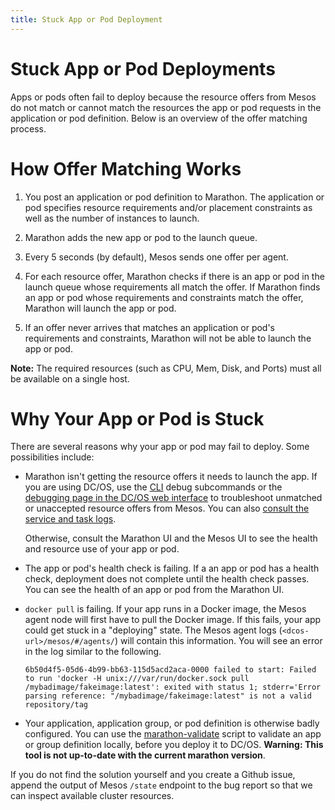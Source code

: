 ```yaml
---
title: Stuck App or Pod Deployment
---
```


# Stuck App or Pod Deployments

Apps or pods often fail to deploy because the resource offers from Mesos do not match or cannot match the resources the app or pod requests in the application or pod definition. Below is an overview of the offer matching process.

# How Offer Matching Works

1. You post an application or pod definition to Marathon. The application or pod specifies resource requirements and/or placement constraints as well as the number of instances to launch.

1. Marathon adds the new app or pod to the launch queue.

1. Every 5 seconds (by default), Mesos sends one offer per agent.

1. For each resource offer, Marathon checks if there is an app or pod in the launch queue whose requirements all match the offer. If Marathon finds an app or pod whose requirements and constraints match the offer, Marathon will launch the app or pod.

1. If an offer never arrives that matches an application or pod's requirements and constraints, Marathon will not be able to launch the app or pod.

 **Note:** The required resources (such as CPU, Mem, Disk, and Ports) must all be available on a single host.

# Why Your App or Pod is Stuck

There are several reasons why your app or pod may fail to deploy. Some possibilities include:

- Marathon isn't getting the resource offers it needs to launch the app.
  If you are using DC/OS, use the [CLI](https://docs.mesosphere.com/latest/monitoring/debugging/cli-debugging/) debug subcommands or the [debugging page in the DC/OS web interface](https://docs.mesosphere.com/latest/monitoring/debugging/gui-debugging/) to troubleshoot unmatched or unaccepted resource offers from Mesos. You can also [consult the service and task logs](https://docs.mesosphere.com/latest/monitoring/logging/).

  Otherwise, consult the Marathon UI and the Mesos UI to see the health and resource use of your app or pod.

- The app or pod's health check is failing.
  If a an app or pod has a health check, deployment does not complete until the health check passes. You can see the health of an app or pod from the Marathon UI.

- `docker pull` is failing.
  If your app runs in a Docker image, the Mesos agent node will first have to pull the Docker image. If this fails, your app could get stuck in a "deploying" state. The Mesos agent logs (`<dcos-url>/mesos/#/agents/`) will contain this information. You will see an error in the log similar to the following.

  ```
  6b50d4f5-05d6-4b99-bb63-115d5acd2aca-0000 failed to start: Failed to run 'docker -H unix:///var/run/docker.sock pull /mybadimage/fakeimage:latest': exited with status 1; stderr='Error parsing reference: "/mybadimage/fakeimage:latest" is not a valid repository/tag
  ```

- Your application, application group, or pod definition is otherwise badly configured.
  You can use the [marathon-validate](https://github.com/dcos-labs/marathon-validate) script to validate an app or group definition locally, before you deploy it to DC/OS. **Warning: This tool is not up-to-date with the current marathon version**.

If you do not find the solution yourself and you create a Github issue, append the output of Mesos `/state` endpoint to the bug report so that we can inspect available cluster resources.
